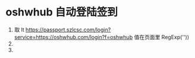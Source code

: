 # oshwhub 自动登陆签到

1. 取 lt 
    https://passport.szlcsc.com/login?service=https://oshwhub.com/login?f=oshwhub
    值在页面里  RegExp('<input type="hidden" name="lt" value="(.*?)" />'))
2.
3.

